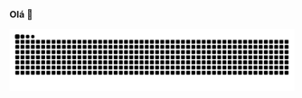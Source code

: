 ### Olá 👋


 <div align="center">

  ![Snake animation](https://github.com/Gryzs/Gryzs/blob/output/github-contribution-grid-snake.svg)
  
</div>
